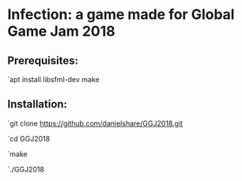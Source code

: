 # Infection: a game made for Global Game Jam 2018
## Prerequisites:

`apt install libsfml-dev make

## Installation:

`git clone https://github.com/danielshare/GGJ2018.git

`cd GGJ2018

`make

`./GGJ2018
